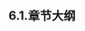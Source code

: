 
## 6.1.章节大纲
	
<Markmap localtion="/markmap/environment/centos/chapter/centos7-outline5-chapter6.html"/>
